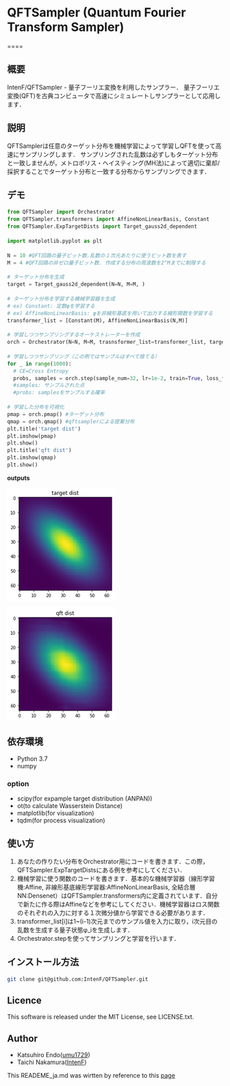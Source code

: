 # QFTSampler (Quantum Fourier Transform Sampler)
====

## 概要
IntenF/QFTSampler - 量子フーリエ変換を利用したサンプラー．
量子フーリエ変換(QFT)を古典コンピュータで高速にシミュレートしサンプラーとして応用します．

## 説明
QFTSamplerは任意のターゲット分布を機械学習によって学習しQFTを使って高速にサンプリングします．
サンプリングされた乱数は必ずしもターゲット分布と一致しませんが，メトロポリス・ヘイスティング(MH法)によって適切に棄却/採択することでターゲット分布と一致する分布からサンプリングできます．

## デモ

```python
from QFTSampler import Orchestrator
from QFTSampler.transformers import AffineNonLinearBasis, Constant
from QFTSampler.ExpTargetDists import Target_gauss2d_dependent

import matplotlib.pyplot as plt

N = 10 #QFT回路の量子ビット数.乱数の１次元あたりに使うビット数を表す
M = 4 #QFT回路の非ゼロ量子ビット数. 作成する分布の周波数を2^Mまでに制限する

# ターゲット分布を生成
target = Target_gauss2d_dependent(N=N, M=M, )

# ターゲット分布を学習する機械学習器を生成
# ex) Constant: 定数φを学習する
# ex) AffineNonLinearBasis: φを非線形基底を用いて出力する線形関数を学習する
transformer_list = [Constant(M), AffineNonLinearBasis(N,M)]

# 学習しつつサンプリングするオーケストレーターを作成
orch = Orchestrator(N=N, M=M, trasnsformer_list=transformer_list, target=target)

# 学習しつつサンプリング（この例ではサンプルはすべて捨てる）
for _ in range(1000):
  # CE=Cross Entropy
  probs, samples = orch.step(sample_num=32, lr=1e-2, train=True, loss_func='CE')
  #samples: サンプルされた点
  #probs: samplesをサンプルする確率

# 学習した分布を可視化
pmap = orch.pmap() #ターゲット分布
qmap = orch.qmap() #qftsamplerによる提案分布
plt.title('target dist')
plt.imshow(pmap)
plt.show()
plt.title('qft dist')
plt.imshow(qmap)
plt.show()
```
**outputs**

![target dist](image/exp_target_dist.png)

![qft dist](image/exp_qft_dist.png)

## 依存環境
- Python 3.7
- numpy

### option
- scipy(for expample target distribution (ANPAN))
- ot(to calculate Wasserstein Distance)
- matplotlib(for visualization)
- tqdm(for process visualization)

## 使い方
1. あなたの作りたい分布をOrchestrator用にコードを書きます．この際，QFTSampler.ExpTargetDistsにある例を参考にしてください．
1. 機械学習に使う関数のコードを書きます．基本的な機械学習器（線形学習機:Affine, 非線形基底線形学習器:AffineNonLinearBasis, 全結合層NN:Densenet）はQFTSampler.transformers内に定義されています．自分で新たに作る際はAffineなどを参考にしてください．機械学習器はロス関数のそれぞれの入力に対する１次微分値から学習できる必要があります．
1. transformer_list[i]は1~(i-1)次元までのサンプル値を入力に取り，i次元目の乱数を生成する量子状態φ_iを生成します．
1. Orchestrator.stepを使ってサンプリングと学習を行います．


## インストール方法

```bash
git clone git@github.com:IntenF/QFTSampler.git
```

## Licence
This software is released under the MIT License, see LICENSE.txt.

## Author
- Katsuhiro Endo([umu1729](https://github.com/umu1729))
- Taichi Nakamura([IntenF](https://github.com/IntenF))

This READEME_ja.md was wirtten by reference to this [page](https://deeeet.com/writing/2014/07/31/readme/)
